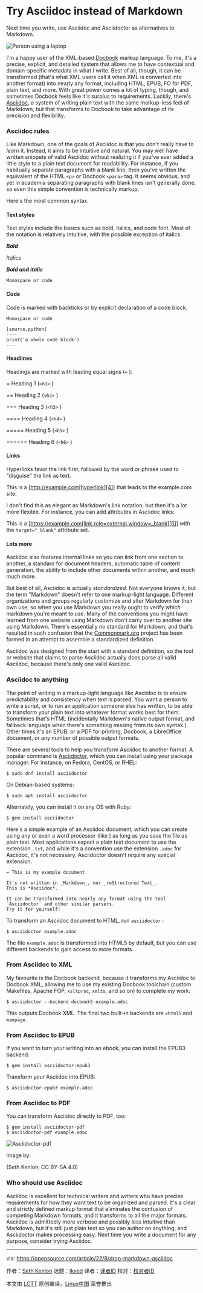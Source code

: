 [#]: subject: "Try Asciidoc instead of Markdown"
[#]: via: "https://opensource.com/article/22/8/drop-markdown-asciidoc"
[#]: author: "Seth Kenlon https://opensource.com/users/seth"
[#]: collector: "lkxed"
[#]: translator: " "
[#]: reviewer: " "
[#]: publisher: " "
[#]: url: " "

Try Asciidoc instead of Markdown
======
Next time you write, use Asciidoc and Asciidoctor as alternatives to Markdown.

![Person using a laptop][1]

I'm a happy user of the XML-based [Docbook][2] markup language. To me, it's a precise, explicit, and detailed system that allows me to have contextual and domain-specific metadata in what I write. Best of all, though, it can be transformed (that's what XML users call it when XML is converted into another format) into nearly any format, including HTML, EPUB, FO for PDF, plain text, and more. With great power comes a lot of typing, though, and sometimes Docbook feels like it's surplus to requirements. Luckily, there's [Asciidoc][3], a system of writing plain text with the same markup-less feel of Markdown, but that transforms to Docbook to take advantage of its precision and flexibility.

### Asciidoc rules

Like Markdown, one of the goals of Asciidoc is that you don't really have to *learn* it. Instead, it aims to be intuitive and natural. You may well have written snippets of valid Asciidoc without realizing it if you've ever added a little style to a plain text document for readability. For instance, if you habitually separate paragraphs with a blank line, then you've written the equivalent of the HTML `<p>` or Docbook `<para>` tag. It seems obvious, and yet in academia separating paragraphs with blank lines isn't generally done, so even this simple convention is technically markup.

Here's the most common syntax.

#### Text styles

Text styles include the basics such as bold, italics, and code font. Most of the notation is relatively intuitive, with the possible exception of italics.

***Bold***

*_Italics_*

**_Bold and italic_**

``Monospace or code``

#### Code

Code is marked with backticks or by explicit declaration of a code block.

``Monospace or code``

```
[source,python]
----
print('a whole code block')
----
```

#### Headlines

Headings are marked with leading equal signs (`=` ):

= Heading 1 (`<h1>` )

== Heading 2 (`<h2>` )

=== Heading 3 (`<h3>` )

==== Heading 4 (`<h4>` )

===== Heading 5 (`<h5>` )

====== Heading 6 (`<h6>` )

#### Links

Hyperlinks favor the link first, followed by the word or phrase used to "disguise" the link as text.

This is a [http://example.com[hyperlink][4]] that leads to the example.com site.

I don't find this as elegant as Markdown's link notation, but then it's a lot more flexible. For instance, you can add attributes in Asciidoc links:

This is a [https://example.com[link,role=external,window=_blank][5]] with the `target="_blank"` attribute set.

#### Lots more

Asciidoc also features internal links so you can link from one section to another, a standard for document headers, automatic table of content generation, the ability to include other documents within another, and much much more.

But best of all, Asciidoc is actually *standardized*. Not everyone knows it, but the term "Markdown" doesn't refer to one markup-light language. Different organizations and groups regularly customize and alter Markdown for their own use, so when you use Markdown you really ought to verify *which* markdown you're meant to use. Many of the conventions you might have learned from one website using Markdown don't carry over to another site using Markdown. There's essentially no standard for Markdown, and that's resulted in such confusion that the [Commonmark.org][6] project has been formed in an attempt to assemble a standardized definition.

Asciidoc was designed from the start with a standard definition, so the tool or website that claims to parse Asciidoc actually does parse all valid Asciidoc, because there's only one valid Asciidoc.

### Asciidoc to anything

The point of writing in a markup-light language like Asciidoc is to ensure predictability and consistency when text is parsed. You want a person to write a script, or to run an application someone else has written, to be able to transform your plain text into whatever format works best for them. Sometimes that's HTML (incidentally Markdown's native output format, and fallback language when there's something missing from its own syntax.) Other times it's an EPUB, or a PDF for printing, Docbook, a LibreOffice document, or any number of possible output formats.

There are several tools to help you transform Asciidoc to another format. A popular command is [Asciidoctor][7], which you can install using your package manager. For instance, on Fedora, CentOS, or RHEL:

```
$ sudo dnf install asciidoctor
```

On Debian-based systems:

```
$ sudo apt install asciidoctor
```

Alternately, you can install it on any OS with Ruby:

```
$ gem install asciidoctor
```

Here's a simple example of an Asciidoc document, which you can create using any  or even a word processor (like ) as long as you save the file as plain text. Most applications expect a plain text document to use the extension `.txt`, and while it's a convention use the extension `.adoc` for Asciidoc, it's not necessary. Asciidoctor doesn't require any special extension.

```
= This is my example document

It's not written in _Markdown_, nor _reStructured Text_.
This is *Asciidoc*.

It can be transformed into nearly any format using the tool `Asciidoctor` and other similar parsers.
Try it for yourself!
```

To transform an Asciidoc document to HTML, run `asciidoctor` :

```
$ asciidoctor example.adoc
```

The file `example.adoc` is transformed into HTML5 by default, but you can use different backends to gain access to more formats.

### From Asciidoc to XML

My favourite is the Docbook backend, because it transforms my Asciidoc to Docbook XML, allowing me to use my existing Docbook toolchain (custom Makefiles, Apache FOP, `xsltproc`, `xmlto`, and so on) to complete my work:

```
$ asciidoctor --backend docbook5 example.adoc
```

This outputs Docbook XML. The final two built-in backends are `xhtml5` and `manpage`.

### From Asciidoc to EPUB

If you want to turn your writing into an ebook, you can install the EPUB3 backend:

```
$ gem install asciidoctor-epub3
```

Transform your Asciidoc into EPUB:

```
$ asciidoctor-epub3 example.adoc
```

### From Asciidoc to PDF

You can transform Asciidoc directly to PDF, too:

```
$ gem install asciidoctor-pdf
$ asciidoctor-pdf example.adoc
```

![Asciidoctor-pdf][8]

Image by:

(Seth Kenlon, CC BY-SA 4.0)

### Who should use Asciidoc

Asciidoc is excellent for technical writers and writers who have precise requirements for how they want text to be organized and parsed. It's a clear and strictly defined markup format that eliminates the confusion of competing Markdown formats, and it transforms to all the major formats. Asciidoc is admittedly more verbose and possibly less intuitive than Markdown, but it's still just plain text so you can author on anything, and Asciidoctor makes processing easy. Next time you write a document for any purpose, consider trying Asciidoc.

--------------------------------------------------------------------------------

via: https://opensource.com/article/22/8/drop-markdown-asciidoc

作者：[Seth Kenlon][a]
选题：[lkxed][b]
译者：[译者ID](https://github.com/译者ID)
校对：[校对者ID](https://github.com/校对者ID)

本文由 [LCTT](https://github.com/LCTT/TranslateProject) 原创编译，[Linux中国](https://linux.cn/) 荣誉推出

[a]: https://opensource.com/users/seth
[b]: https://github.com/lkxed
[1]: https://opensource.com/sites/default/files/lead-images/laptop_screen_desk_work_chat_text.png
[2]: https://opensource.com/article/17/9/docbook
[3]: http://asciidoc.org
[4]: http://example.com[hyperlink
[5]: https://example.com[link,role=external,window=_blank
[6]: http://commonmark.org
[7]: https://asciidoctor.org
[8]: https://opensource.com/sites/default/files/2022-08/asciidoc-pdf.webp
